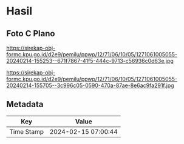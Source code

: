 # Hasil

## Foto C Plano

https://sirekap-obj-formc.kpu.go.id/d2e9/pemilu/ppwp/12/71/06/10/05/1271061005055-20240214-155253--671f7867-41f5-444c-9713-c56936c0d63e.jpg

https://sirekap-obj-formc.kpu.go.id/d2e9/pemilu/ppwp/12/71/06/10/05/1271061005055-20240214-155705--3c996c05-0590-470a-87ae-8e6ac9fa291f.jpg


## Metadata

| Key        | Value               |
| ---------- | ------------------- |
| Time Stamp | 2024-02-15 07:00:44 |



